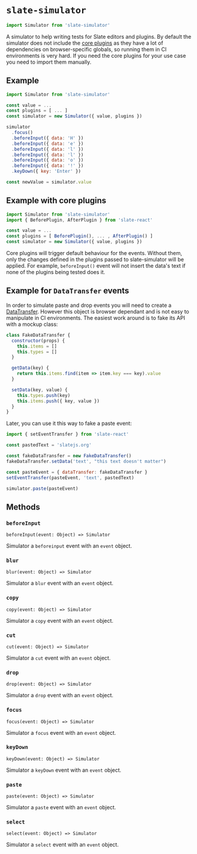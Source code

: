 # `slate-simulator`

```js
import Simulator from 'slate-simulator'
```

A simulator to help writing tests for Slate editors and plugins. By default the simulator does not include the [core plugins](https://docs.slatejs.org/guides/plugins#core-plugins) as they have a lot of dependencies on browser-specific globals, so running them in CI environments is very hard. If you need the core plugins for your use case you need to import them manually.

## Example

```js
import Simulator from 'slate-simulator'

const value = ...
const plugins = [ ... ]
const simulator = new Simulator({ value, plugins })

simulator
  .focus()
  .beforeInput({ data: 'H' })
  .beforeInput({ data: 'e' })
  .beforeInput({ data: 'l' })
  .beforeInput({ data: 'l' })
  .beforeInput({ data: 'o' })
  .beforeInput({ data: '!' })
  .keyDown({ key: 'Enter' })

const newValue = simulator.value
```

## Example with core plugins

```js
import Simulator from 'slate-simulator'
import { BeforePlugin, AfterPlugin } from 'slate-react'

const value = ...
const plugins = [ BeforePlugin(), ... , AfterPlugin() ]
const simulator = new Simulator({ value, plugins })
```

Core plugins will trigger default behaviour for the events. Without them, only the changes defined in the plugins passed to slate-simulator will be applied. For example, `beforeInput()` event will not insert the data's text if none of the plugins being tested does it.

## Example for `DataTransfer` events

In order to simulate paste and drop events you will need to create a [DataTransfer](https://developer.mozilla.org/en-US/docs/Web/API/DataTransfer). However this object is browser dependant and is not easy to manipulate in CI environments. The easiest work around is to fake its API with a mockup class:

```js
class FakeDataTransfer {
  constructor(props) {
    this.items = []
    this.types = []
  }

  getData(key) {
    return this.items.find(item => item.key === key).value
  }

  setData(key, value) {
    this.types.push(key)
    this.items.push({ key, value })
  }
}
```

Later, you can use it this way to fake a paste event:

```js
import { setEventTransfer } from 'slate-react'

const pastedText = 'slatejs.org'

const fakeDataTransfer = new FakeDataTransfer()
fakeDataTransfer.setData('text', "this text doesn't matter")

const pasteEvent = { dataTransfer: fakeDataTransfer }
setEventTransfer(pasteEvent, 'text', pastedText)

simulator.paste(pasteEvent)
```

## Methods

### `beforeInput`

`beforeInput(event: Object) => Simulator`

Simulator a `beforeinput` event with an `event` object.

### `blur`

`blur(event: Object) => Simulator`

Simulator a `blur` event with an `event` object.

### `copy`

`copy(event: Object) => Simulator`

Simulator a `copy` event with an `event` object.

### `cut`

`cut(event: Object) => Simulator`

Simulator a `cut` event with an `event` object.

### `drop`

`drop(event: Object) => Simulator`

Simulator a `drop` event with an `event` object.

### `focus`

`focus(event: Object) => Simulator`

Simulator a `focus` event with an `event` object.

### `keyDown`

`keyDown(event: Object) => Simulator`

Simulator a `keyDown` event with an `event` object.

### `paste`

`paste(event: Object) => Simulator`

Simulator a `paste` event with an `event` object.

### `select`

`select(event: Object) => Simulator`

Simulator a `select` event with an `event` object.
